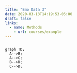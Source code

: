 ```yaml
---
title: "Emo Data 3"
date: 2020-03-13T14:19:53-05:00
draft: false
links: 
  - name: Methods
    - url: courses/example
---
```


```mermaid 

graph TD;
  A-->B;   
  A-->C; 
  B-->D;
  C-->D;
```
